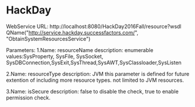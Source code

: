 # HackDay

WebService URL:
http://localhost:8080/HackDay2016Fall/resource?wsdl
QName("http://service.hackday.successfactors.com/", "ObtainSystemResourcesService")

Parameters:
1.Name: resourceName
description: enumerable values:SysProperty, SysFile, SysSocket, SysDBConnection,SysExit,SysThread,SysAWT,SysClassloader,SysListen

2.Name: resourceType
description: JVM this parameter is defined for future extention of including more resource types. not limited to JVM resources.

3.Name: isSecure
description: false to disable the check, true to enable permission check.

